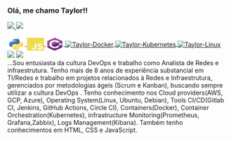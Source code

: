 
### Olá, me chamo Taylor!!
  <a href="https://github.com/taylorconde">
  <img height="180em" src="https://github-readme-stats.vercel.app/api?username=taylorconde&show_icons=true&theme=vision-friendly-dark&include_all_commits=true&count_private=true"/>
  <img height="140em" src="https://github-readme-stats.vercel.app/api/top-langs/?username=taylorconde&layout=compact&langs_count=7&theme=vision-friendly-dark"/>
</div>
<div style="display: inline_block"><br>
  <img align="center" alt="Taylor-Python" height="30" width="40" src="https://raw.githubusercontent.com/devicons/devicon/master/icons/python/python-original.svg">
  <img align="center" alt="Taylor-Js" height="30" width="40" src="https://raw.githubusercontent.com/devicons/devicon/master/icons/javascript/javascript-plain.svg"> 
  <img align="center" alt="Taylor-Csharp" height="30" width="40" src="https://raw.githubusercontent.com/devicons/devicon/master/icons/csharp/csharp-original.svg"> 
  <img align="center" alt="Taylor-Docker" height="40" width="40" src="https://cdn.jsdelivr.net/gh/devicons/devicon/icons/docker/docker-original.svg" />
  <img align="center" alt="Taylor-Kubernetes" height="30" width="40" src="https://cdn.jsdelivr.net/gh/devicons/devicon/icons/kubernetes/kubernetes-plain.svg" />
  <img align="center" alt="Taylor-Linux" height="30" width="40" src="https://cdn.jsdelivr.net/gh/devicons/devicon/icons/linux/linux-original.svg" />     
</div>

<div>
  <a href = "mailto:taylorconde@gmail.com"><img src="https://img.shields.io/badge/-Gmail-%23333?style=for-the-badge&logo=gmail&logoColor=white" target="_blank"></a>
  <a href="https://www.linkedin.com/in/john-taylor-429a84205/" target="_blank"><img src="https://img.shields.io/badge/-LinkedIn-%230077B5?style=for-the-badge&logo=linkedin&logoColor=white" target="_blank"></a> 
  </div>

<div>
...Sou entusiasta da cultura DevOps e trabalho como Analista de Redes e infraestrutura. Tenho mais de 8 anos de experiência substancial em TI/Redes e trabalho em projetos relacionados à Redes e Infraestrutura, gerenciados por metodologias ágeis (Scrum e Kanban), buscando sempre utilizar a cultura DevOps .
Tenho conhecimento nos Cloud providers(AWS, GCP, Azure), Operating System(Linux, Ubuntu, Debian), Tools CI/CD(Gitlab CI, Jenkins, GitHub Actions, Circle CI), Containers(Docker), Container Orchestration(Kubernetes), infrastructure Monitoring(Prometheus, Grafana,Zabbix), Logs Management(Kibana). 
Também tenho conhecimentos em HTML, CSS e JavaScript.
</div>
